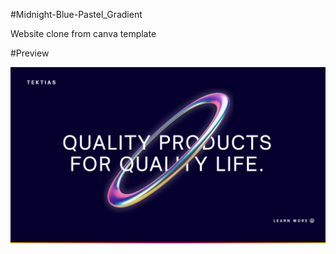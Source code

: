 #Midnight-Blue-Pastel_Gradient

Website clone from canva template

#Preview

<img src="./images/preview.png" alt="website clone preview">
